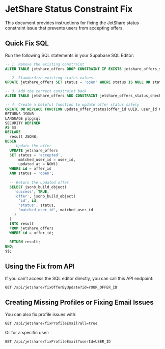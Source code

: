 # JetShare Status Constraint Fix

This document provides instructions for fixing the JetShare status constraint issue that prevents users from accepting offers.

## Quick Fix SQL

Run the following SQL statements in your Supabase SQL Editor:

```sql
-- 1. Remove the existing constraint
ALTER TABLE jetshare_offers DROP CONSTRAINT IF EXISTS jetshare_offers_status_check;

-- 2. Standardize existing status values
UPDATE jetshare_offers SET status = 'open' WHERE status IS NULL OR status NOT IN ('open', 'accepted', 'completed');

-- 3. Add the correct constraint back
ALTER TABLE jetshare_offers ADD CONSTRAINT jetshare_offers_status_check CHECK (status IN ('open', 'accepted', 'completed'));

-- 4. Create a helpful function to update offer status safely
CREATE OR REPLACE FUNCTION update_offer_status(offer_id UUID, user_id UUID)
RETURNS JSONB
LANGUAGE plpgsql
SECURITY DEFINER
AS $$
DECLARE
  result JSONB;
BEGIN
  -- Update the offer
  UPDATE jetshare_offers
  SET status = 'accepted',
      matched_user_id = user_id,
      updated_at = NOW()
  WHERE id = offer_id
  AND status = 'open';
  
  -- Return the updated offer
  SELECT jsonb_build_object(
    'success', TRUE,
    'offer', jsonb_build_object(
      'id', id,
      'status', status,
      'matched_user_id', matched_user_id
    )
  )
  INTO result
  FROM jetshare_offers
  WHERE id = offer_id;
  
  RETURN result;
END;
$$;
```

## Using the Fix from API

If you can't access the SQL editor directly, you can call this API endpoint:

```
GET /api/jetshare/fixOfferByUpdate?id=YOUR_OFFER_ID
```

## Creating Missing Profiles or Fixing Email Issues

You can also fix profile issues with:

```
GET /api/jetshare/fixProfileEmail?all=true
```

Or for a specific user:

```
GET /api/jetshare/fixProfileEmail?userId=USER_ID
``` 